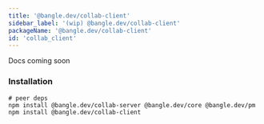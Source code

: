 ```yaml
---
title: '@bangle.dev/collab-client'
sidebar_label: '(wip) @bangle.dev/collab-client'
packageName: '@bangle.dev/collab-client'
id: 'collab_client'
---
```


Docs coming soon

### Installation

```
# peer deps
npm install @bangle.dev/collab-server @bangle.dev/core @bangle.dev/pm
npm install @bangle.dev/collab-client
```
